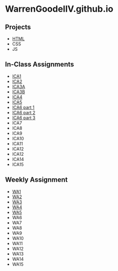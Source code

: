 # WarrenGoodellV.github.io


## Projects
* [HTML](https://warrengoodellv.github.io/html-midterm/page5.html)
* CSS
* JS

## In-Class Assignments 
* [ICA1](/ica/ICA1%20--%20Warren%20Goodell.pdf)
* [ICA2](/ica/ICA2%20--%20Warren%20Goodell.pdf)
* [ICA3A](/ica/ICA3A_WarrenGoodell.html)
* [ICA3B](/ica/ICA3B_WarrenGoodell.html)
* [ICA4](/ica/ICA4_WarrenGoodell.html)
* [ICA5](https://warrengoodellv.github.io/ica/ica5.html)
* [ICA6 part 1](https://warrengoodellv.github.io/ica/ICA6/ica6-part1.html)
* [ICA6 part 2](https://warrengoodellv.github.io/ica/ICA6/ica6-part2.html)
* [ICA6 part 3](https://warrengoodellv.github.io/ica/ICA6/ica6-part3.html)
* ICA7
* ICA8
* ICA9
* ICA10
* ICA11
* ICA12
* ICA12
* ICA14
* ICA15

## Weekly Assignment
* [WA1](https://warrengoodellv.github.io/wa/wa1.html)
* [WA2](https://warrengoodellv.github.io/wa/wa2.html)
* [WA3](https://warrengoodellv.github.io/wa/wa3.html)
* [WA4](https://warrengoodellv.github.io/wa/wa4.html)
* [WA5](https://warrengoodellv.github.io/wa/wa5.html)
* WA6
* WA7
* WA8
* WA9
* WA10
* WA11
* WA12
* WA13
* WA14
* WA15